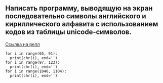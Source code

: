 ## Написать программу, выводящую на экран последовательно символы английского и кириллического алфавита с использованием кодов из таблицы unicode-символов. 

[Ссылка на репл](https://repl.it/@ulyaakwatore/Tema-3-VSR-321)

```
for i in range(65, 91):
  print(chr(i), end='')
for i in range(97, 123):
  print(chr(i), end='')
for i in range(1040, 1104):
  print(chr(i), end='')
```
